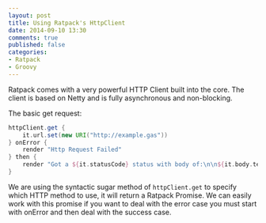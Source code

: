 ```yaml
---
layout: post
title: Using Ratpack's HttpClient
date: 2014-09-10 13:30
comments: true
published: false
categories:
- Ratpack
- Groovy
---
```

Ratpack comes with a very powerful HTTP Client built into the core. The client is based on Netty and is fully asynchronous and non-blocking.

The basic get request:
``` groovy
httpClient.get {
    it.url.set(new URI("http://example.gas"))
} onError {
    render "Http Request Failed"
} then {
    render "Got a ${it.statusCode} status with body of:\n\n${it.body.text}"
}
```

We are using the syntactic sugar method of `httpClient.get` to specify which HTTP method to use, it will return a Ratpack Promise. We can easily work with this promise if you want to deal with the error case you must start with onError and then deal with the success case.
